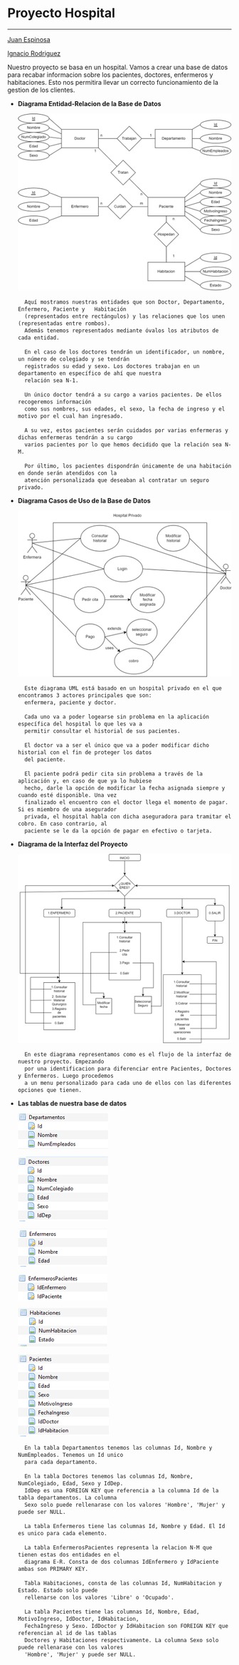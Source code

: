 # Proyecto Hospital
------

[Juan Espinosa](https://github.com/JuanEspinosa97)

[Ignacio Rodriguez](https://github.com/IgnacioRodrig)

Nuestro proyecto se basa en un hospital. Vamos a crear una base de datos para recabar informacion sobre los pacientes, 
doctores, enfermeros y habitaciones. Esto nos permitira llevar un correcto funcionamiento de la gestion de los clientes.

- **Diagrama Entidad-Relacion de la Base de Datos**

    ![Diagrama E-R](https://github.com/JuanEspinosa97/tis_2022_repositorio/blob/main/doc/Proyecto_Entidad_Relacion.png?raw=true)

        Aquí mostramos nuestras entidades que son Doctor, Departamento, Enfermero, Paciente y   Habitación 
        (representados entre rectángulos) y las relaciones que los unen (representadas entre rombos). 
        Además tenemos representados mediante óvalos los atributos de cada entidad.

        En el caso de los doctores tendrán un identificador, un nombre, un número de colegiado y se tendrán 
        registrados su edad y sexo. Los doctores trabajan en un departamento en específico de ahí que nuestra 
        relación sea N-1.

        Un único doctor tendrá a su cargo a varios pacientes. De ellos recogeremos información 
        como sus nombres, sus edades, el sexo, la fecha de ingreso y el motivo por el cual han ingresado.

        A su vez, estos pacientes serán cuidados por varias enfermeras y dichas enfermeras tendrán a su cargo 
        varios pacientes por lo que hemos decidido que la relación sea N-M.

        Por último, los pacientes dispondrán únicamente de una habitación en donde serán atendidos con la 
        atención personalizada que deseaban al contratar un seguro privado.


- **Diagrama Casos de Uso de la Base de Datos**

    ![Diagrama UML](https://github.com/JuanEspinosa97/tis_2022_repositorio/blob/main/doc/Proyecto_Diagrama_de_usos.png?raw=true)

        Este diagrama UML está basado en un hospital privado en el que encontramos 3 actores principales que son:
        enfermera, paciente y doctor. 

        Cada uno va a poder logearse sin problema en la aplicación específica del hospital lo que les va a 
        permitir consultar el historial de sus pacientes. 

        El doctor va a ser el único que va a poder modificar dicho historial con el fin de proteger los datos
        del paciente. 

        El paciente podrá pedir cita sin problema a través de la aplicación y, en caso de que ya lo hubiese 
        hecho, darle la opción de modificar la fecha asignada siempre y cuando esté disponible. Una vez 
        finalizado el encuentro con el doctor llega el momento de pagar. Si es miembro de una asegurador 
        privada, el hospital habla con dicha aseguradora para tramitar el cobro. En caso contrario, al
        paciente se le da la opción de pagar en efectivo o tarjeta.


- **Diagrama de la Interfaz del Proyecto**

    ![Diagrama Interfaz](https://github.com/JuanEspinosa97/tis_2022_repositorio/blob/main/doc/Interfaz_Proyecto.png?raw=true)

        En este diagrama representamos como es el flujo de la interfaz de nuestro proyecto. Empezando 
        por una identificacion para diferenciar entre Pacientes, Doctores y Enfermeros. Luego procedemos 
        a un menu personalizado para cada uno de ellos con las diferentes opciones que tienen.

- **Las tablas de nuestra base de datos**

   ![Tablas Proyecto](https://github.com/JuanEspinosa97/tis_2022_repositorio/blob/main/doc/TablaDepartamentos.png?raw=true)

   ![](https://github.com/JuanEspinosa97/tis_2022_repositorio/blob/main/doc/TablaDoctores.png?raw=true)

   ![](https://github.com/JuanEspinosa97/tis_2022_repositorio/blob/main/doc/TablaEnfermeros.png?raw=true)

   ![](https://github.com/JuanEspinosa97/tis_2022_repositorio/blob/main/doc/TablaEnfermerosPacientes.png?raw=true)

   ![](https://github.com/JuanEspinosa97/tis_2022_repositorio/blob/main/doc/TablaHabitaciones.png?raw=true)

   ![](https://github.com/JuanEspinosa97/tis_2022_repositorio/blob/main/doc/TablaPacientes.png?raw=true)

        En la tabla Departamentos tenemos las columnas Id, Nombre y NumEmpleados. Tenemos un Id unico 
        para cada departamento.

        En la tabla Doctores tenemos las columnas Id, Nombre, NumColegiado, Edad, Sexo y IdDep. 
        IdDep es una FOREIGN KEY que referencia a la columna Id de la tabla departamentos. La columna 
        Sexo solo puede rellenarase con los valores 'Hombre', 'Mujer' y puede ser NULL. 

        La tabla Enfermeros tiene las columnas Id, Nombre y Edad. El Id es unico para cada elemento.

        La tabla EnfermerosPacientes representa la relacion N-M que tienen estas dos entidades en el 
        diagrama E-R. Consta de dos columnas IdEnfermero y IdPaciente ambas son PRIMARY KEY.

        Tabla Habitaciones, consta de las columnas Id, NumHabitacion y Estado. Estado solo puede 
        rellenarse con los valores 'Libre' o 'Ocupado'. 

        La tabla Pacientes tiene las columnas Id, Nombre, Edad, MotivoIngreso, IdDoctor, IdHabitacion, 
        FechaIngreso y Sexo. IdDoctor y IdHabitacion son FOREIGN KEY que referencian al id de las tablas 
        Doctores y Habitaciones respectivamente. La columna Sexo solo puede rellenarase con los valores 
        'Hombre', 'Mujer' y puede ser NULL.

